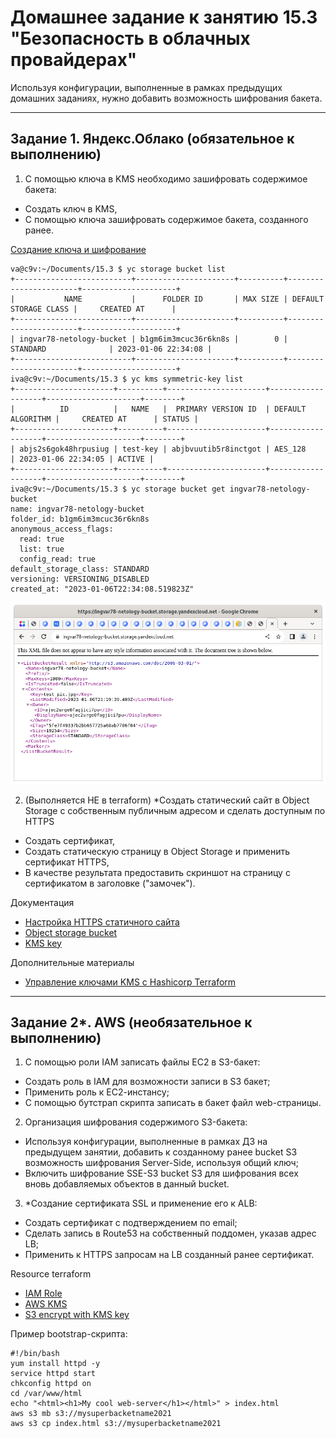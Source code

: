 # Домашнее задание к занятию 15.3 "Безопасность в облачных провайдерах"
Используя конфигурации, выполненные в рамках предыдущих домашних заданиях, нужно добавить возможность шифрования бакета.

---
## Задание 1. Яндекс.Облако (обязательное к выполнению)
1. С помощью ключа в KMS необходимо зашифровать содержимое бакета:
- Создать ключ в KMS,
- С помощью ключа зашифровать содержимое бакета, созданного ранее.

[Создание ключа и шифрование](./15.3/kms)


```
va@c9v:~/Documents/15.3 $ yc storage bucket list
+--------------------------+----------------------+----------+-----------------------+---------------------+
|           NAME           |      FOLDER ID       | MAX SIZE | DEFAULT STORAGE CLASS |     CREATED AT      |
+--------------------------+----------------------+----------+-----------------------+---------------------+
| ingvar78-netology-bucket | b1gm6im3mcuc36r6kn8s |        0 | STANDARD              | 2023-01-06 22:34:08 |
+--------------------------+----------------------+----------+-----------------------+---------------------+
iva@c9v:~/Documents/15.3 $ yc kms symmetric-key list
+----------------------+----------+----------------------+-------------------+---------------------+--------+
|          ID          |   NAME   |  PRIMARY VERSION ID  | DEFAULT ALGORITHM |     CREATED AT      | STATUS |
+----------------------+----------+----------------------+-------------------+---------------------+--------+
| abjs2s6gok48hrpusiug | test-key | abjbvuutib5r8inctgot | AES_128           | 2023-01-06 22:34:05 | ACTIVE |
+----------------------+----------+----------------------+-------------------+---------------------+--------+
iva@c9v:~/Documents/15.3 $ yc storage bucket get ingvar78-netology-bucket
name: ingvar78-netology-bucket
folder_id: b1gm6im3mcuc36r6kn8s
anonymous_access_flags:
  read: true
  list: true
  config_read: true
default_storage_class: STANDARD
versioning: VERSIONING_DISABLED
created_at: "2023-01-06T22:34:08.519823Z"

```

![](./15.3/img/kms-02.png)

2. (Выполняется НЕ в terraform) *Создать статический сайт в Object Storage c собственным публичным адресом и сделать доступным по HTTPS
- Создать сертификат,
- Создать статическую страницу в Object Storage и применить сертификат HTTPS,
- В качестве результата предоставить скриншот на страницу с сертификатом в заголовке ("замочек").

Документация
- [Настройка HTTPS статичного сайта](https://cloud.yandex.ru/docs/storage/operations/hosting/certificate)
- [Object storage bucket](https://registry.terraform.io/providers/yandex-cloud/yandex/latest/docs/resources/storage_bucket)
- [KMS key](https://registry.terraform.io/providers/yandex-cloud/yandex/latest/docs/resources/kms_symmetric_key)

Дополнительные материалы
- [Управление ключами KMS с Hashicorp Terraform](https://cloud.yandex.ru/docs/kms/tutorials/terraform-key#security)

--- 
## Задание 2*. AWS (необязательное к выполнению)

1. С помощью роли IAM записать файлы ЕС2 в S3-бакет:
- Создать роль в IAM для возможности записи в S3 бакет;
- Применить роль к ЕС2-инстансу;
- С помощью бутстрап скрипта записать в бакет файл web-страницы.
2. Организация шифрования содержимого S3-бакета:
- Используя конфигурации, выполненные в рамках ДЗ на предыдущем занятии, добавить к созданному ранее bucket S3 возможность шифрования Server-Side, используя общий ключ;
- Включить шифрование SSE-S3 bucket S3 для шифрования всех вновь добавляемых объектов в данный bucket.
3. *Создание сертификата SSL и применение его к ALB:
- Создать сертификат с подтверждением по email;
- Сделать запись в Route53 на собственный поддомен, указав адрес LB;
- Применить к HTTPS запросам на LB созданный ранее сертификат.

Resource terraform
- [IAM Role](https://registry.terraform.io/providers/hashicorp/aws/latest/docs/resources/iam_role)
- [AWS KMS](https://registry.terraform.io/providers/hashicorp/aws/latest/docs/resources/kms_key)
- [S3 encrypt with KMS key](https://registry.terraform.io/providers/hashicorp/aws/latest/docs/resources/s3_bucket_object#encrypting-with-kms-key)

Пример bootstrap-скрипта:
```
#!/bin/bash
yum install httpd -y
service httpd start
chkconfig httpd on
cd /var/www/html
echo "<html><h1>My cool web-server</h1></html>" > index.html
aws s3 mb s3://mysuperbacketname2021
aws s3 cp index.html s3://mysuperbacketname2021
```

